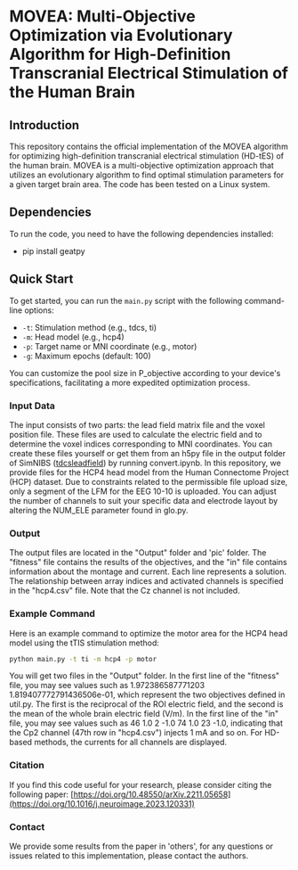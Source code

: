 # MOVEA: Multi-Objective Optimization via Evolutionary Algorithm for High-Definition Transcranial Electrical Stimulation of the Human Brain

## Introduction
This repository contains the official implementation of the MOVEA algorithm for optimizing high-definition transcranial electrical stimulation (HD-tES) of the human brain. MOVEA is a multi-objective optimization approach that utilizes an evolutionary algorithm to find optimal stimulation parameters for a given target brain area. The code has been tested on a Linux system.

## Dependencies
To run the code, you need to have the following dependencies installed:
- pip install geatpy

## Quick Start
To get started, you can run the `main.py` script with the following command-line options:
- `-t`: Stimulation method (e.g., tdcs, ti)
- `-m`: Head model (e.g., hcp4)
- `-p`: Target name or MNI coordinate (e.g., motor)
- `-g`: Maximum epochs (default: 100)

You can customize the pool size in P_objective according to your device's specifications, facilitating a more expedited optimization process.

### Input Data
The input consists of two parts: the lead field matrix file and the voxel position file. These files are used to calculate the electric field and to determine the voxel indices corresponding to MNI coordinates. You can create these files yourself or get them from an h5py file in the output folder of SimNIBS ([tdcsleadfield](https://simnibs.github.io/simnibs/build/html/documentation/sim_struct/tdcsleadfield.html#tdcsleadfield)) by running convert.ipynb. In this repository, we provide files for the HCP4 head model from the Human Connectome Project (HCP) dataset. Due to constraints related to the permissible file upload size, only a segment of the LFM for the EEG 10-10 is uploaded. You can adjust the number of channels to suit your specific data and electrode layout by altering the NUM_ELE parameter found in glo.py.

### Output
The output files are located in the "Output" folder and 'pic' folder. The "fitness" file contains the results of the objectives, and the "in" file contains information about the montage and current. Each line represents a solution. The relationship between array indices and activated channels is specified in the "hcp4.csv" file. Note that the Cz channel is not included.

### Example Command
Here is an example command to optimize the motor area for the HCP4 head model using the tTIS stimulation method:
```bash
python main.py -t ti -m hcp4 -p motor
```
You will get two files in the "Output" folder. In the first line of the "fitness" file, you may see values such as 1.972386587771203 1.819407772791436506e-01, which represent the two objectives defined in util.py. The first is the reciprocal of the ROI electric field, and the second is the mean of the whole brain electric field (V/m). In the first line of the "in" file, you may see values such as 46 1.0 2 -1.0 74 1.0 23 -1.0, indicating that the Cp2 channel (47th row in "hcp4.csv") injects 1 mA and so on. For HD-based methods, the currents for all channels are displayed.

### Citation
If you find this code useful for your research, please consider citing the following paper: [https://doi.org/10.48550/arXiv.2211.05658](https://doi.org/10.1016/j.neuroimage.2023.120331)

### Contact
We provide some results from the paper in 'others', for any questions or issues related to this implementation, please contact the authors.
